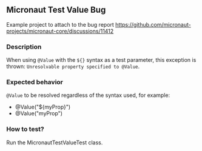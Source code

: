 ## Micronaut Test Value Bug

Example project to attach to the bug report https://github.com/micronaut-projects/micronaut-core/discussions/11412

### Description

When using `@Value` with the `${}` syntax as a test parameter, this exception is thrown:
`Unresolvable property specified to @Value`.

### Expected behavior

`@Value` to be resolved regardless of the syntax used, for example:

- @Value("${myProp}")
- @Value("myProp")

### How to test?

Run the MicronautTestValueTest class.